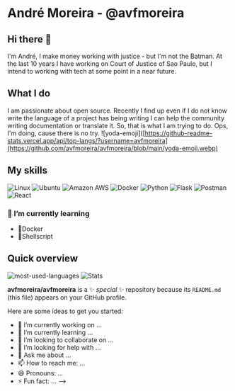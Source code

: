 # André Moreira - @avfmoreira

## Hi there 👋 
I'm André, I make money working with justice - but I'm not the Batman. At the last 10 years I have working on Court of Justice of Sao Paulo, but I intend to working with tech at some point in a near future.
## What I do
I am passionate about open source. Recently I find up even if I do not know write the language of a project has being writing I can help the community writing documentation or translate it. So, that is what I am trying to do. Ops, I'm doing, cause there is no try. ![yoda-emoji]([https://github-readme-stats.vercel.app/api/top-langs/?username=avfmoreira](https://github.com/avfmoreira/avfmoreira/blob/main/yoda-emoji.webp)


## My skills
<!--
Bagdes from https://github.com/alexandresanlim/Badges4-README.md-Profile#-cloud-
-->
![Linux](https://img.shields.io/badge/Linux-FCC624?style=for-the-badge&logo=linux&logoColor=black)
![Ubuntu](https://img.shields.io/badge/Ubuntu-E95420?style=for-the-badge&logo=ubuntu&logoColor=white)
![Amazon AWS](https://img.shields.io/badge/Amazon_AWS-FF9900?style=for-the-badge&logo=amazonaws&logoColor=white)
![Docker](https://img.shields.io/badge/Docker-2CA5E0?style=for-the-badge&logo=docker&logoColor=white)
![Python](https://img.shields.io/badge/Python-FFD43B?style=for-the-badge&logo=python&logoColor=blue)
![Flask](https://img.shields.io/badge/Flask-000000?style=for-the-badge&logo=flask&logoColor=white)
![Postman](https://img.shields.io/badge/Postman-FF6C37?style=for-the-badge&logo=Postman&logoColor=white)
![React](https://img.shields.io/badge/React-20232A?style=for-the-badge&logo=react&logoColor=61DAFB)

### 🌱 I’m currently learning 
- 🐳Docker
- 🐧Shellscript
<!--cards-->
## Quick overview
![most-used-languages](https://github-readme-stats.vercel.app/api/top-langs/?username=avfmoreira)
![Stats](https://github-readme-stats-git-masterrstaa-rickstaa.vercel.app/api?username=avfmoreira)




**avfmoreira/avfmoreira** is a ✨ _special_ ✨ repository because its `README.md` (this file) appears on your GitHub profile.

Here are some ideas to get you started:

- 🔭 I’m currently working on ...
- 🌱 I’m currently learning ...
- 👯 I’m looking to collaborate on ...
- 🤔 I’m looking for help with ...
- 💬 Ask me about ...
- 📫 How to reach me: ...
- 😄 Pronouns: ...
- ⚡ Fun fact: ...
-->
